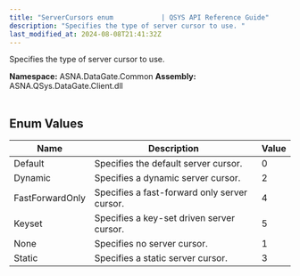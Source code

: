 ```yaml
---
title: "ServerCursors enum            | QSYS API Reference Guide"
description: "Specifies the type of server cursor to use. "
last_modified_at: 2024-08-08T21:41:32Z
---
```


Specifies the type of server cursor to use.

**Namespace:** ASNA.DataGate.Common
**Assembly:** ASNA.QSys.DataGate.Client.dll
<br>
<br>

## Enum Values

| Name | Description | Value
| --- | --- | --- 
| Default | Specifies the default server cursor. | 0 |
| Dynamic | Specifies a dynamic server cursor. | 2 |
| FastForwardOnly | Specifies a fast-forward only server cursor. | 4 |
| Keyset | Specifies a key-set driven server cursor. | 5 |
| None | Specifies no server cursor. | 1 |
| Static | Specifies a static server cursor. | 3 |
